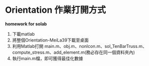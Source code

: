 # Orientation 作業打開方式
**homework for solab**

1. 下載matlab
2. 將整個Orientation-MeiLa39下載至桌面
4. 利用Matlab打開 main.m、obj.m、nonlcon.m、sol_TenBarTruss.m、compute_stress.m、add_element.m(務必存在同一個資料夾內)
5. 執行main.m檔，即可獲得最佳化數據


